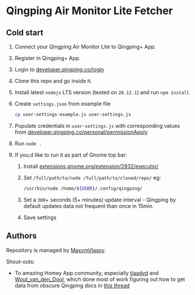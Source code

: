# Qingping Air Monitor Lite Fetcher

## Cold start

1. Connect your Qingping Air Monitor Lite to Qingping+ App.
2. Register in Qingping+ App.
3. Login to [developer.qingping.co/login](https://developer.qingping.co/login)
4. Clone this repo and go inside it.
5. Install latest `nodejs` LTS version (tested on `20.12.1`) and run `npm install`
6. Create `settings.json` from example file

    ```bash
    cp user-settings-example.js user-settings.js
    ```

7. Populate credentials in `user-settings.js` with corresponding values from [developer.qingping.co/personal/permissionApply](https://developer.qingping.co/personal/permissionApply)
8. Run `node .`

9. If you;d like to run it as part of Gnome top bar:
    1. Install [extensions.gnome.org/extension/2932/executor/](https://extensions.gnome.org/extension/2932/executor/)
    2. Set `/full/path/to/node /full/path/to/cloned/repo/` eg:

        ```bash
        /usr/bin/node /home/${USER}/.config/qingping/
        ```

    3. Set a `300`+ seconds (5+ minutes) update interval - Qingping by default updates data not frequent than once in 15min.
    4. Save settings

## Authors

Repository is managed by [MaxymVlasov](https://github.com/MaxymVlasov/).

Shout-outs:

* To amazing Homey App community, especially [tjaadvd](https://community.homey.app/u/tjaadvd) and [Wout_van_den_Dool](https://community.homey.app/u/Wout_van_den_Dool), which done most of work figuring out how to get data from obscure Qingping docs in [this thread](https://community.homey.app/t/qingping-air-monitor-lite-homeyscript/44222)
